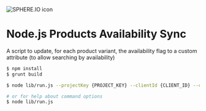![SPHERE.IO icon](https://admin.sphere.io/assets/images/sphere_logo_rgb_long.png)

# Node.js Products Availability Sync

A script to update, for each product variant, the availability flag to a custom attribute (to allow searching by availability)

```bash
$ npm install
$ grunt build

$ node lib/run.js --projectKey {PROJECT_KEY} --clientId {CLIENT_ID} --clientSecret {CLIENT_SECRET}

# or for help about command options
$ node lib/run.js
```
